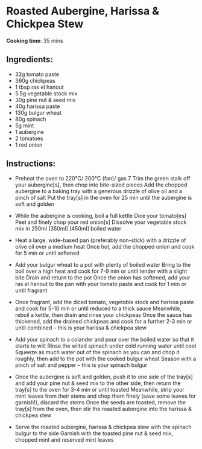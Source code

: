 # Roasted Aubergine, Harissa & Chickpea Stew

**Cooking time**: 35 mins

## Ingredients:

- 32g tomato paste
- 390g chickpeas
- 1 tbsp ras el hanout
- 5.5g vegetable stock mix
- 30g pine nut & seed mix
- 40g harissa paste
- 130g bulgur wheat
- 80g spinach
- 5g mint
- 1 aubergine
- 2 tomatoes
- 1 red onion

## Instructions:

- Preheat the oven to 220°C/ 200°C (fan)/ gas 7
  Trim the green stalk off your aubergine[s], then chop into bite-sized pieces
  Add the chopped aubergine to a baking tray with a generous drizzle of olive oil and a pinch of salt
  Put the tray[s] in the oven for 25 min until the aubergine is soft and golden

- While the aubergine is cooking, boil a full kettle
  Dice your tomato[es]
  Peel and finely chop your red onion[s]
  Dissolve your vegetable stock mix in 250ml [350ml] [450ml] boiled water

- Heat a large, wide-based pan (preferably non-stick) with a drizzle of olive oil over a medium heat
  Once hot, add the chopped onion and cook for 5 min or until softened

- Add your bulgur wheat to a pot with plenty of boiled water
  Bring to the boil over a high heat and cook for 7-9 min or until tender with a slight bite
  Drain and return to the pot
  Once the onion has softened, add your ras el hanout to the pan with your tomato paste and cook for 1 min or until fragrant

- Once fragrant, add the diced tomato, vegetable stock and harissa paste and cook for 5-10 min or until reduced to a thick sauce
  Meanwhile, reboil a kettle, then drain and rinse your chickpeas
  Once the sauce has thickened, add the drained chickpeas and cook for a further 2-3 min or until combined – this is your harissa & chickpea stew

- Add your spinach to a colander and pour over the boiled water so that it starts to wilt
  Rinse the wilted spinach under cold running water until cool
  Squeeze as much water out of the spinach as you can and chop it roughly, then add to the pot with the cooked bulgur wheat
  Season with a pinch of salt and pepper – this is your spinach bulgur

- Once the aubergine is soft and golden, push it to one side of the tray[s] and add your pine nut & seed mix to the other side, then return the tray[s] to the oven for 3-4 min or until toasted
  Meanwhile, strip your mint leaves from their stems and chop them finely (save some leaves for garnish!), discard the stems
  Once the seeds are toasted, remove the tray[s] from the oven, then stir the roasted aubergine into the harissa & chickpea stew

- Serve the roasted aubergine, harissa & chickpea stew with the spinach bulgur to the side
  Garnish with the toasted pine nut & seed mix, chopped mint and reserved mint leaves
